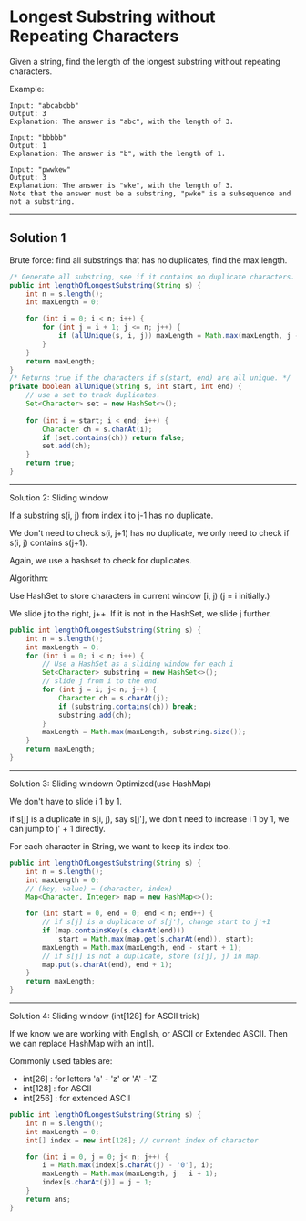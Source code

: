 # Longest Substring without Repeating Characters

Given a string, find the length of the longest substring without repeating characters.

Example:

```
Input: "abcabcbb"
Output: 3 
Explanation: The answer is "abc", with the length of 3. 
```

```
Input: "bbbbb"
Output: 1
Explanation: The answer is "b", with the length of 1.
```

```
Input: "pwwkew"
Output: 3
Explanation: The answer is "wke", with the length of 3.
Note that the answer must be a substring, "pwke" is a subsequence and not a substring.
```

---

## Solution 1

Brute force: find all substrings that has no duplicates, find the max length.

```java
/* Generate all substring, see if it contains no duplicate characters. */
public int lengthOfLongestSubstring(String s) {
    int n = s.length();
    int maxLength = 0;

    for (int i = 0; i < n; i++) {
        for (int j = i + 1; j <= n; j++) {
            if (allUnique(s, i, j)) maxLength = Math.max(maxLength, j - i);          
        }
    }
    return maxLength;
}
/* Returns true if the characters if s(start, end) are all unique. */
private boolean allUnique(String s, int start, int end) {
    // use a set to track duplicates.
    Set<Character> set = new HashSet<>();
    
    for (int i = start; i < end; i++) {
        Character ch = s.charAt(i);
        if (set.contains(ch)) return false;
        set.add(ch);
    }
    return true;
}
```

---

Solution 2: Sliding window

If a substring s(i, j) from index i to j-1 has no duplicate. 

We don't need to check s(i, j+1) has no duplicate, we only need to check if s(i, j) contains s(j+1).

Again, we use a hashset to check for duplicates.

Algorithm:

Use HashSet to store characters in current window [i, j) (j = i initially.)

We slide j to the right, j++. If it is not in the HashSet, we slide j further.

```java
public int lengthOfLongestSubstring(String s) {
    int n = s.length();
    int maxLength = 0;
    for (int i = 0; i < n; i++) {
        // Use a HashSet as a sliding window for each i
        Set<Character> substring = new HashSet<>();
        // slide j from i to the end.
        for (int j = i; j< n; j++) {
            Character ch = s.charAt(j);
            if (substring.contains(ch)) break;
            substring.add(ch);
        }
        maxLength = Math.max(maxLength, substring.size());
    }
    return maxLength;
}
```

---

Solution 3: Sliding windown Optimized(use HashMap)

We don't have to slide i 1 by 1.

if s[j] is a duplicate in s[i, j), say s[j'], we don't need to increase i 1 by 1, we can jump to j' + 1 directly.

For each character in String, we want to keep its index too.

```java
public int lengthOfLongestSubstring(String s) {
    int n = s.length();
    int maxLength = 0;
    // (key, value) = (character, index)
    Map<Character, Integer> map = new HashMap<>();

    for (int start = 0, end = 0; end < n; end++) {
        // if s[j] is a duplicate of s[j'], change start to j'+1
        if (map.containsKey(s.charAt(end)))
            start = Math.max(map.get(s.charAt(end)), start);
        maxLength = Math.max(maxLength, end - start + 1);
        // if s[j] is not a duplicate, store (s[j], j) in map.
        map.put(s.charAt(end), end + 1);
    }
    return maxLength;
}
```

---

Solution 4: Sliding window (int[128] for ASCII trick)

If we know we are working with English, or ASCII or Extended ASCII. Then we can replace HashMap with an int[].

Commonly used tables are:

+ int[26] : for letters 'a' - 'z' or 'A' - 'Z'
+ int[128] : for ASCII
+ int[256] : for extended ASCII

```java
public int lengthOfLongestSubstring(String s) {
    int n = s.length();
    int maxLength = 0;
    int[] index = new int[128]; // current index of character

    for (int i = 0, j = 0; j< n; j++) {
        i = Math.max(index[s.charAt(j) - '0'], i);
        maxLength = Math.max(maxLength, j - i + 1);
        index[s.charAt(j)] = j + 1;
    }
    return ans;
}
```